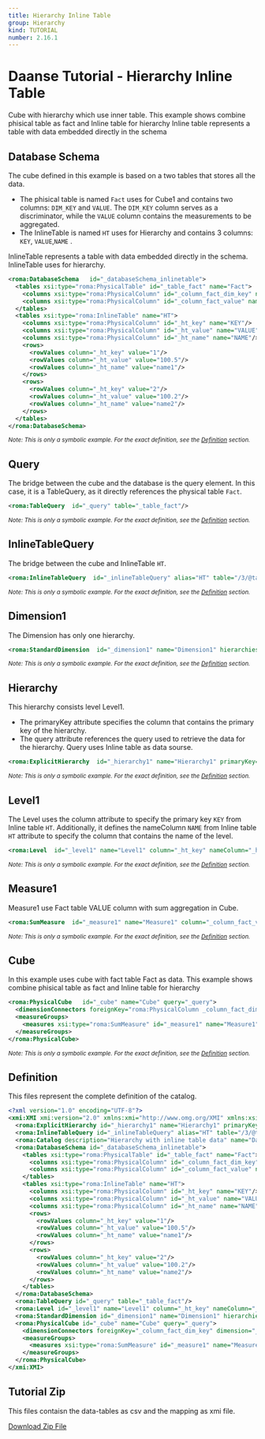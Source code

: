 ```yaml
---
title: Hierarchy Inline Table
group: Hierarchy
kind: TUTORIAL
number: 2.16.1
---
```

# Daanse Tutorial - Hierarchy Inline Table

Cube with hierarchy which use inner table. This example shows combine phisical table as fact and Inline table for hierarchy
Inline table represents a table with data embedded directly in the schema


## Database Schema

The cube defined in this example is based on a two tables that stores all the data.

- The phisical table is named `Fact` uses for Cube1 and contains two columns: `DIM_KEY` and `VALUE`. The `DIM_KEY` column serves as a discriminator, while the `VALUE` column contains the measurements to be aggregated.
- The InlineTable is named `HT` uses for Hierarchy and contains 3 columns: `KEY`, `VALUE`,`NAME` .

InlineTable represents a table with data embedded directly in the schema.
InlineTable uses for hierarchy.


```xml
<roma:DatabaseSchema   id="_databaseSchema_inlinetable">
  <tables xsi:type="roma:PhysicalTable" id="_table_fact" name="Fact">
    <columns xsi:type="roma:PhysicalColumn" id="_column_fact_dim_key" name="DIM_KEY"/>
    <columns xsi:type="roma:PhysicalColumn" id="_column_fact_value" name="VALUE" type="Integer"/>
  </tables>
  <tables xsi:type="roma:InlineTable" name="HT">
    <columns xsi:type="roma:PhysicalColumn" id="_ht_key" name="KEY"/>
    <columns xsi:type="roma:PhysicalColumn" id="_ht_value" name="VALUE" type="Numeric"/>
    <columns xsi:type="roma:PhysicalColumn" id="_ht_name" name="NAME"/>
    <rows>
      <rowValues column="_ht_key" value="1"/>
      <rowValues column="_ht_value" value="100.5"/>
      <rowValues column="_ht_name" value="name1"/>
    </rows>
    <rows>
      <rowValues column="_ht_key" value="2"/>
      <rowValues column="_ht_value" value="100.2"/>
      <rowValues column="_ht_name" value="name2"/>
    </rows>
  </tables>
</roma:DatabaseSchema>

```
*<small>Note: This is only a symbolic example. For the exact definition, see the [Definition](#definition) section.</small>*
## Query

The bridge between the cube and the database is the query element. In this case, it is a TableQuery,
as it directly references the physical table `Fact`.


```xml
<roma:TableQuery  id="_query" table="_table_fact"/>

```
*<small>Note: This is only a symbolic example. For the exact definition, see the [Definition](#definition) section.</small>*
## InlineTableQuery

The bridge between the cube and InlineTable `HT`.


```xml
<roma:InlineTableQuery  id="_inlineTableQuery" alias="HT" table="/3/@tables.1"/>

```
*<small>Note: This is only a symbolic example. For the exact definition, see the [Definition](#definition) section.</small>*
## Dimension1

The Dimension has only one hierarchy.


```xml
<roma:StandardDimension  id="_dimension1" name="Dimension1" hierarchies="roma:ExplicitHierarchy _hierarchy1"/>

```
*<small>Note: This is only a symbolic example. For the exact definition, see the [Definition](#definition) section.</small>*
## Hierarchy

This hierarchy consists level Level1.
- The primaryKey attribute specifies the column that contains the primary key of the hierarchy.
- The query attribute references the query used to retrieve the data for the hierarchy.
Query uses Inline table as data sourse.


```xml
<roma:ExplicitHierarchy  id="_hierarchy1" name="Hierarchy1" primaryKey="_ht_key" query="roma:InlineTableQuery _inlineTableQuery" levels="_level1"/>

```
*<small>Note: This is only a symbolic example. For the exact definition, see the [Definition](#definition) section.</small>*
## Level1

The Level uses the column attribute to specify the primary key `KEY` from Inline table `HT`.
Additionally, it defines the nameColumn `NAME` from Inline table `HT` attribute  to specify
the column that contains the name of the level.


```xml
<roma:Level  id="_level1" name="Level1" column="_ht_key" nameColumn="_ht_name"/>

```
*<small>Note: This is only a symbolic example. For the exact definition, see the [Definition](#definition) section.</small>*
## Measure1

Measure1 use Fact table VALUE column with sum aggregation in Cube.


```xml
<roma:SumMeasure  id="_measure1" name="Measure1" column="_column_fact_value"/>

```
*<small>Note: This is only a symbolic example. For the exact definition, see the [Definition](#definition) section.</small>*
## Cube

In this example uses cube with fact table Fact as data. This example shows combine phisical table as fact and Inline table for hierarchy


```xml
<roma:PhysicalCube   id="_cube" name="Cube" query="_query">
  <dimensionConnectors foreignKey="roma:PhysicalColumn _column_fact_dim_key" dimension="roma:StandardDimension _dimension1" overrideDimensionName="Dimension1" id="_dc_dimension1"/>
  <measureGroups>
    <measures xsi:type="roma:SumMeasure" id="_measure1" name="Measure1" column="_column_fact_value"/>
  </measureGroups>
</roma:PhysicalCube>

```
*<small>Note: This is only a symbolic example. For the exact definition, see the [Definition](#definition) section.</small>*

## Definition

This files represent the complete definition of the catalog.

```xml
<?xml version="1.0" encoding="UTF-8"?>
<xmi:XMI xmi:version="2.0" xmlns:xmi="http://www.omg.org/XMI" xmlns:xsi="http://www.w3.org/2001/XMLSchema-instance" xmlns:roma="https://www.daanse.org/spec/org.eclipse.daanse.rolap.mapping">
  <roma:ExplicitHierarchy id="_hierarchy1" name="Hierarchy1" primaryKey="_ht_key" query="_inlineTableQuery" levels="_level1"/>
  <roma:InlineTableQuery id="_inlineTableQuery" alias="HT" table="/3/@tables.1"/>
  <roma:Catalog description="Hierarchy with inline table data" name="Daanse Tutorial - Hierarchy Inline Table" cubes="_cube" dbschemas="_databaseSchema_inlinetable"/>
  <roma:DatabaseSchema id="_databaseSchema_inlinetable">
    <tables xsi:type="roma:PhysicalTable" id="_table_fact" name="Fact">
      <columns xsi:type="roma:PhysicalColumn" id="_column_fact_dim_key" name="DIM_KEY"/>
      <columns xsi:type="roma:PhysicalColumn" id="_column_fact_value" name="VALUE" type="Integer"/>
    </tables>
    <tables xsi:type="roma:InlineTable" name="HT">
      <columns xsi:type="roma:PhysicalColumn" id="_ht_key" name="KEY"/>
      <columns xsi:type="roma:PhysicalColumn" id="_ht_value" name="VALUE" type="Numeric"/>
      <columns xsi:type="roma:PhysicalColumn" id="_ht_name" name="NAME"/>
      <rows>
        <rowValues column="_ht_key" value="1"/>
        <rowValues column="_ht_value" value="100.5"/>
        <rowValues column="_ht_name" value="name1"/>
      </rows>
      <rows>
        <rowValues column="_ht_key" value="2"/>
        <rowValues column="_ht_value" value="100.2"/>
        <rowValues column="_ht_name" value="name2"/>
      </rows>
    </tables>
  </roma:DatabaseSchema>
  <roma:TableQuery id="_query" table="_table_fact"/>
  <roma:Level id="_level1" name="Level1" column="_ht_key" nameColumn="_ht_name"/>
  <roma:StandardDimension id="_dimension1" name="Dimension1" hierarchies="_hierarchy1"/>
  <roma:PhysicalCube id="_cube" name="Cube" query="_query">
    <dimensionConnectors foreignKey="_column_fact_dim_key" dimension="_dimension1" overrideDimensionName="Dimension1" id="_dc_dimension1"/>
    <measureGroups>
      <measures xsi:type="roma:SumMeasure" id="_measure1" name="Measure1" column="_column_fact_value"/>
    </measureGroups>
  </roma:PhysicalCube>
</xmi:XMI>

```



## Tutorial Zip
This files contaisn the data-tables as csv and the mapping as xmi file.

<a href="./zip/tutorial.hierarchy.inlinetable.zip" download>Download Zip File</a>
